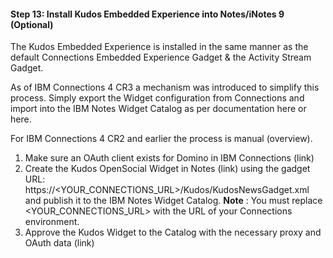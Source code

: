 

#### Step 13: Install Kudos Embedded Experience into Notes/iNotes 9 (Optional)

The Kudos Embedded Experience is installed in the same manner as the default Connections Embedded Experience Gadget & the Activity Stream Gadget.

As of IBM Connections 4 CR3 a mechanism was introduced to simplify this process. Simply export the Widget configuration from Connections and import into the IBM
Notes Widget Catalog as per documentation here or here.

For IBM Connections 4 CR2 and earlier the process is manual (overview).

1. Make sure an OAuth client exists for Domino in IBM Connections (link)
2. Create the Kudos OpenSocial Widget in Notes (link) using the gadget URL: https://<YOUR_CONNECTIONS_URL>/Kudos/KudosNewsGadget.xml and publish it to the
    IBM Notes Widget Catalog. **Note** : You must replace <YOUR_CONNECTIONS_URL> with the URL of your Connections environment.
3. Approve the Kudos Widget to the Catalog with the necessary proxy and OAuth data (link)
